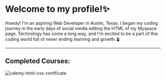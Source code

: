 # Welcome to my profile!✨


Howdy! I'm an aspiring Web Developer in Austin, Texas. I began my coding journey in the early days of social media editing the HTML of my Myspace page. Technology has come a long way, and I'm excited to be a part of this coding world full of never ending learning and growth.🪴

***

## Completed Courses:

![udemy-html-css-certificate](https://github.com/marfawilson/marfawilson/assets/85182875/86debe85-e73f-4310-bd37-81996abe9c2b)

